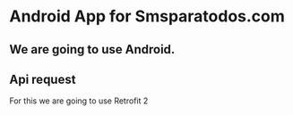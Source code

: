 Android App for Smsparatodos.com
=================================

## We are going to use Android.

## Api request
For this we are going to use Retrofit 2
